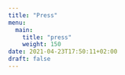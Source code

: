 ```yaml
---
title: "Press"
menu:
  main:
    title: "press"
    weight: 150
date: 2021-04-23T17:50:11+02:00
draft: false
---
```


